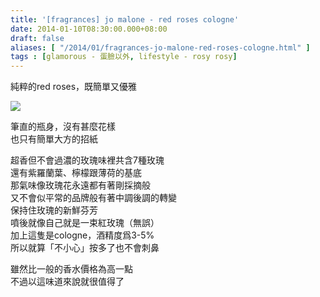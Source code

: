 ```yaml
---
title: '[fragrances] jo malone - red roses cologne'
date: 2014-01-10T08:30:00.000+08:00
draft: false
aliases: [ "/2014/01/fragrances-jo-malone-red-roses-cologne.html" ]
tags : [glamorous - 蛋臉以外, lifestyle - rosy rosy]
---
```


純粹的red roses，既簡單又優雅  

![](/images/jomaloneroses.jpg)

筆直的瓶身，沒有甚麼花樣  
也只有簡單大方的招紙  
  
超香但不會過濃的玫瑰味裡共含7種玫瑰  
還有紫羅蘭葉、檸檬跟薄荷的基底  
那氣味像玫瑰花永遠都有著剛採摘般  
又不會似平常的品牌般有著中調後調的轉變  
保持住玫瑰的新鮮芬芳  
噴後就像自己就是一束紅玫瑰（無誤）  
加上這隻是cologne，酒精度爲3-5%  
所以就算「不小心」按多了也不會刺鼻  
  
  
雖然比一般的香水價格為高一點  
不過以這味道來說就很值得了
